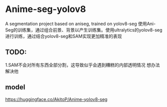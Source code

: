 # Anime-seg-yolov8
A segmentation project based on aniseg, trained on yolov8-seg
使用Ani-Seg的训练集，通过组合前景、背景以产生训练集。使用ultralytics的yolov8-seg进行训练，通过结合yolov8-seg和SAM实现更加精准的表现
## TODO:
1.SAM不会对所有东西全部分割，这导致似乎会遇到糟糕的内部透明情况 想办法解决他
## model
https://huggingface.co/AkitoP/Anime-yolov8-seg
